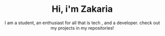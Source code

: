 
<h1 align="center">Hi, i'm Zakaria</h1>

<p align="center">I am a student, an enthusiast for all that is tech , and a developer.
check out my projects in my repositories!
</p>

